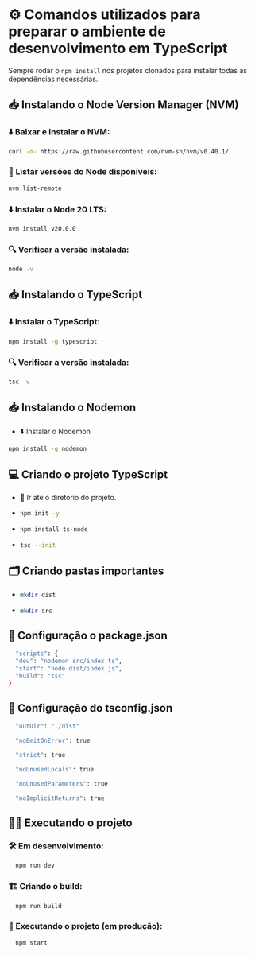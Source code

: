 # ⚙️ Comandos utilizados para preparar o ambiente de desenvolvimento em TypeScript
Sempre rodar o ```npm install``` nos projetos clonados para instalar todas as dependências necessárias.

## 📥 Instalando o Node Version Manager (NVM)
### ⬇️ Baixar e instalar o NVM:  
```bash 
curl -o- https://raw.githubusercontent.com/nvm-sh/nvm/v0.40.1/
```

### 📃 Listar versões do Node disponíveis: 
```bash 
nvm list-remote
```

### ⬇️ Instalar o Node 20 LTS:
```bash 
nvm install v20.0.0
```

### 🔍 Verificar a versão instalada:
```bash 
node -v
```

## 📥 Instalando o TypeScript
### ⬇️ Instalar o TypeScript:
```bash 
npm install -g typescript
```

### 🔍 Verificar a versão instalada:
```bash 
tsc -v
```

## 📥 Instalando o Nodemon
- ⬇️ Instalar o Nodemon
```bash 
npm install -g nodemon
```

## 💻 Criando o projeto TypeScript
- 📁 Ir até o diretório do projeto.
- ```bash
  npm init -y
  ```
- ```bash
  npm install ts-node
  ```
- ```bash
  tsc --init
  ```

## 🗂️ Criando pastas importantes
- ```bash
  mkdir dist
  ```
- ```bash
  mkdir src
  ```

## 🔧 Configuração o package.json
```bash
  "scripts": {
  "dev": "nodemon src/index.ts",
  "start": "node dist/index.js",
  "build": "tsc"
}
  ```

## 🔧 Configuração do tsconfig.json
```bash
  "outDir": "./dist"
  ```
```bash
  "noEmitOnError": true
  ```
```bash
  "strict": true
  ```
```bash
  "noUnusedLocals": true
  ```
```bash
  "noUnusedParameters": true
  ```
```bash
  "noImplicitReturns": true
  ```


## 🏃‍♂️ Executando o projeto
### 🛠️ Em desenvolvimento: 
```bash
  npm run dev
  ```

### 🏗️ Criando o build:
```bash
  npm run build
  ```

### 🚀 Executando o projeto (em produção):
```bash
  npm start
  ```